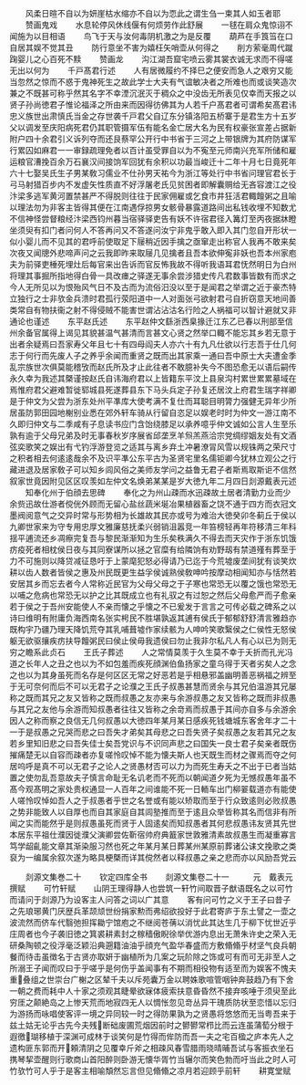 <!-- { "loadSidebar": true } -->
　　风柔日暄不自以为妍崖枯水缩亦不自以为恧此之谓生刍一束其人如玉者耶
　　赞画鬼戏
　　水息轮停风休线偃有何烦劳作此舒展
　　一毬在肩众鬼惊诩不闻施为以目相语
　　鸟飞于天与汝何毒阴机激之为是反覆
　　葫芦在手筤筜在口自居其娱不觉其丑
　　防行意坐不害为嬉枉矢哨壶从何得之
　　削方萦毫周代蹴踘婴儿之心百死不黩
　　赞画龙
　　沟江湖吾窟宅喷云雾其裳衣诚无求而不得嗟无出以何为
　　千戸髙君行述
　　人有居微履约不择巳之便安而急人之艰穷又能当忽然之惊而不惑于鬼神死生之故此学士大夫有气谊敏决者之所难也而或谈笑造次兼之不既甚可称乎然其名字不幸湮沉泯灭于稠众之中没齿无所表见仅幸而天报之以贤子孙尚徳君子惟论福泽之所由来而因得彷佛其为人若千户髙君者可谓希矣髙君讳忠义族世出肃慎氏当金之存世袭千戸君父自辽东分镇洛阳五桥寨于是君生方十五岁父以调发至庆阳病死君仍其职管摄军伍有能名金亡居大名为民有权豪张宣差占据新附户四十余君引义诉列夺而还艮蔡罕公开行中书省于三河之上带银牌为其府防谋军行累囚如麻君一一审録疏理免者以百计虽受罪自以为不寃至元师南兴充军所储和雇运粮官漕挽百余万石襄汉间接饷军回犹有余积以功最当峻迁十二年十月七日竟死年六十七娶吴氏生子男某敎习儒业不仕孙男天祐今为浙江等处行中书省问理官君长于弓马射猎百步内不发虚矢性质直不好浮屠老氏见贫困者即解囊赒给无吝容渡江之役汴梁多逃军黄河置禁甚严不得脱则往往于民家佣雇或乞食市井狂活君輙饘粥之且喻以理法勿为非客主皆得其便在江南遇俘掠男女骸骨暴露道路间出私钱收埋不知数尤不信神怪尝督粮经汴梁西钧州暮当宿驿驿吏告有妖不许宿君径入篝灯至丙夜据牀瞪坐须臾有扣门者问何人不答再问又不答遂问汝宁非鬼乎敢入即入其门忽自开形状一似小婴儿而不见其的君呼前使取足下屦稍近因手擒之亟窜走出称官人我再不敢来矣次夜又闻牕外悲啼声问之云我即昨来取屦几见擒者且吾本欲伸寃非妖也吾本州家庖夫为前驿吏棰死埋灶后每官来出告诉而官反怖我故不得听我语耳君怃然明日为白州将理其事掘所指地得白骨一具改瘗之驿遂无事余尝涉猎史传凡君数事皆数有而求之今人无所见以为恨殆风气日不及古而为流俗汨没以至于是闻君之举谓之近于豪杰特立独行之士非欤金兵溃时君孤行荥阳道中一人对面张弓欲射君弓自折窃意天地间善类常自有物扶衞之射不得侵贼不能害世谓沾沾沽名行险之人祸福可以智计避就又非通论也谨述
　　东平赵氏述
　　东平赵仲文繇浙西臬掾迁江东乙已春以刑部至信州余备官属得上谒见其貌甚温气甚清而言甚文心贤之然举口輙不能忘其乡若无意于出者余疑焉曰吾家寿父年且七十有四母阎夫人亦六十有九凡仕欲以行志吾于仕几何志于何行而先废人子之养乎余闻而重贤之既而出其家乘一通曰吾中原士大夫遭金季乱宗族世次俱莫能稽攷而赵氏所及才止此往者不敢臆补失今不图恐愈无以语后嗣传永久幸为我述其槩谨按赵氏自讳海府君以上皆籍东平汶上县泉沟村累世累累墓域在焉惟府君父避难暂徙郓城县死遂葬县东下马头兵定子孙复还居汶上府君生瑞字祥卿是于仲文为父尝为浙东处州平凖库大使考满不复仕而耳聪目明膂力强健无异年少所居虽防郭田园地榭别业悉在郊外轩车骑从行留自恣足以娱老时时为仲文一游江南不久即归仲文与二季咸有子息读书应门含饴绕膝足以承养噫乎仲文诚如公言人生至乐孰有逾于父母兄弟及时无事春秋岁序展省邱垄烹羊炰羔燕洽宗党绸缪姻友处有文酒弦奕歌笑之娱出有弋钓浮游登览之适其与离乡弃土冲暑潦冐风雪以规铢两之荣尺寸之积者相去何逺逺哉余不及识平凖公东平古为圣贤宅里名儒钜卿今犹林立观公之行藏进退及居家敎子可以知乡闾风俗之美师友学问之益鲁无君子者斯焉取斯讵不信然叙家世竟因附见区区叹羡如左仲文名焕弟某某是岁大徳九年二月四日剡源戴表元述
　　知奉化州于伯顔去思碑
　　奉化之为州山疎而水迅疎故土居者清勤力业而少余赀迅故仕游者傥侊外顾而无留心盐丝蔬米埏冶果植器畜之饶不通于四方而衣冠文墨阀阅意气之交异时常与形势相为长雄故其民亦或号为难治大徳癸卯冬蓟丘于侯以九卿世家来为守专用忠厚文雅廉慈抚柔兴弱销沮嚣竞一年笞榜轻再年符移清三年科揺平逋流还乡凋瘵完复吾与黎民渐渐知为生乐矣秩满久不得去而天灾作于浙东饥饿疠疫死者相枕侯日夜与其同寮谋所以拯之官糜有给隣饷有劝野刼有禁道殣有葬至于力不可施则以降贷减征恳吁于上蒙麾犯怒必得请乃已迄于今荒墟废垄间犹有谈笑炊耕以齿人数者皆侯之惠及州民既更生益孚侯诚熟侯敎呻吟按摩动相闻知亦与恬然若安居其乡而忘去者今人常称近民官为父母父母之于子寒也常恐无以覆之饿也常恐无以哺之危病也常恐无以护之比其既成立也有礼驭之有过恕之然后父母愈严而子愈亲若于侯之于吾州安能使人不亲而懐之乎懐之不已爰发于言言之可传必载之碑系之以诗曰维明有附庸负海西南名张实枵民不胜堪孰返其逋有侯氏于郁郁舒舒清言雅趋亦既构宇乃疆乃理天降饥荒夺其乳哺葺墟作家续骸为人呻吟笑歌繄侯之仁侯性无怒侯躯无欲驱攘疾疠扶导饘粥民曰侯止侯毋我遗侯曰勿止我非尔私凡人有心以已为则无穷之瞻系此贞石
　　王氏子葬述
　　人之常情莫羡于久生莫不幸于夭折而孔光冯道之长年人之丑之也以为不如包羞而疾死顔渊伯鱼扬家之童乌得于天者劣矣人之念之也以为其身虽死而名存是何区区无常之好恶若是乎相悬邪盖幽明善恶祸福之辨至于无可奈何而后不可以无君子之论濮之王氏子叔愚甚慧而贤余与其兄伯温游其兄屡称之既而其兄之友又皆称之既而叔愚之友亦来与余游叔愚之友又皆称之既而非叔愚与其兄之友他与余游而知叔愚者往往又皆称之余竒焉而叔愚于其间亦自多与余游余因人之称而察之良信无几何叔愚以大徳四年某月某日感疾死钱塘城东客舍年才二十一于是叔愚之兄哭而悲之曰吾失才弟矣其母悲之曰吾失贤子矣叔愚之友若其兄之友若乡里知旧悲之曰吾失佳士矣吾党识与不识同声悲之曰国失一良士君子矣亲者既伤摧痛楚无以自容而疎者亦复嗟怜叹悼不能为懐夫斯人也天既生而材之骤焉而夺之何居呜呼是真不可以无君子之论人之贤愚材否可以力为而死生寿夭之不出于已者当姑置之使勿乱吾意故夫子慎言命耻无名讥老而不死而以朝闻道夕死为无憾叔愚年虽不髙今观髙明之家处贵权通显一人百年之间谁能不死一日輀车出门柳翣载道亦有能使人嗟怜叹悼如吾人之于叔愚者乎世之名誉或有能以矫取而至于行众致逺则必败叔愚之势非能致人以自厚也而自其家庭自其闾塾推而至于逺且众举皆称其名而信非有所闻之实而能然乎是则叔愚虽死而贤于人固逺矣而知叔愚者其何悲叔愚讳友贤其先世本居东平祖仕濮因徙濮父演卿尝佐靳宿帅府典籖家世敦雅清素故叔愚生而凝重寡言笃学龆齓能文章其渐染服习然也死之年某月某日葬某州某原前葬诸公诔文挽歌之类裒为一编属余叙次遂为略具梗槩而详其傥然者以释叔愚之亲之悲而亦以风励吾党云









　　剡源文集巻二十
　　钦定四库全书
　　剡源文集卷二十一　　　元　戴表元　撰赋
　　可竹轩赋
　　山阴王理得静人也尝筑一轩竹间取晋子猷语既名之以可竹而请问于剡源乃为设客主人问答之词以广其意
　　客有问可竹之义于王子曰昔子之先琅琊黄门厌歴兵革颉颃世纷捐家勲而弗绍欲投好于此君寄庐于东土譬之一壶之波流然而侪车代翳弛担挥耡宁馆庖之不继阅苍蒨以消忧此其达生几于柳下忧世近乎庄周者也今子袭旧徳之箕裘耕素封之稼穑傲睨徐举优游内息出无萧朱许史之荣入无研桑陶顿之役浮毫泛颖沿典遡籍油油乎顔充气盈华春盛而方敷翛翛乎材坚气良兵朝餐而待击虽徴名于古贤亦取妍于幽植所为几案之玩阶除之饰或可有而可无非至人之所溺王子闻而叹曰于乎嗟乎是何伤乎盖闻事有不期而相役物有适至而为娱客不愧夫重叠组之世崇台广榭之区辇千夫以斥苑囊万金以聘姝歌喧管咽钟奔鼓趋乃有下舍一朝之费而耗中人十家之须观其睫晕欲寐体疲索扶意昏昏然不接弃咳唾于须臾至此穷厓之颠絶岛之上惨天荒而地寂四无人以惆怅忽见竒丛异干瑰质防状至恋惜以忘归为游扬而咏唱使客评一境之异同较一时之得防果孰为之贤愚将悠悠而无当粤吾来于兹土姑无论乎古先今夫残断础废圃荒烟因前时之鬰鬰常栉比而云连虽蒲萄分根于遐徼瑚移植于深渊可成林于谈笑何是竹得而侔防而吾一夫之宅百楹之庐本先人之遗构匪东郭而开頼清阴之见覆幸斤斧之相疎风春雪腊雨晓晴晡吾试与客振衣坐石携琴挈壶醒则行歌商山首阳醉则卧游无懐华胥竹当辗尔而笑色勃而吁当此之时人可竹欤竹可人乎于是客主相喻頽然忘言但见翛翛之凉月若迎顾乎前轩
　　耕寛堂赋
